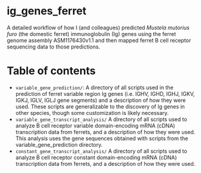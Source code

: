 # ig_genes_ferret
A detailed workflow of how I (and colleagues) predicted _Mustela mutorius furo_ (the domestic ferret) immunoglobulin (Ig) genes using the ferret genome assembly ASM1176430v1.1 and then mapped ferret B cell receptor sequencing data to those predictions.

# Table of contents
- `variable_gene_prediction/`: A directory of all scripts used in the prediction of ferret variable region Ig genes (i.e. IGHV, IGHD, IGHJ, IGKV, IGKJ, IGLV, IGLJ gene segments) and a description of how they were used. These scripts are generalizable to the discovery of Ig genes in other species, though some customization is likely necessary.
- `variable_gene_transcript_analysis/` A directory of all scripts used to analyze B cell receptor variable domain-encoding mRNA (cDNA) transcription data from ferrets, and a description of how they were used. This analysis uses the gene sequences obtained with scripts from the variable_gene_prediction directory.
- `constant_gene_transcript_analysis/` A directory of all scripts used to analyze B cell receptor constant domain-encoding mRNA (cDNA) transcription data from ferrets, and a description of how they were used.
